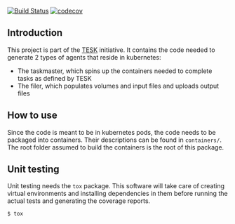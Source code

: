 [![Build Status](https://travis-ci.org/EMBL-EBI-TSI/tesk-core.svg?branch=master)](https://travis-ci.org/EMBL-EBI-TSI/tesk-core)
[![codecov](https://codecov.io/gh/EMBL-EBI-TSI/tesk-core/branch/master/graph/badge.svg)](https://codecov.io/gh/EMBL-EBI-TSI/tesk-core)

## Introduction

This project is part of the [TESK](https://github.com/EMBL-EBI-TSI/TESK) initiative.
It contains the code needed to generate 2 types of agents that reside in kubernetes:
* The taskmaster, which spins up the containers needed to complete tasks as defined by TESK
* The filer, which populates volumes and input files and uploads output files

## How to use

Since the code is meant to be in kubernetes pods, the code needs to be packaged into containers.
Their descriptions can be found in `containers/`.
The root folder assumed to build the containers is the root of this package.

## Unit testing

Unit testing needs the `tox` package.
This software will take care of creating virtual environments and installing dependencies in them before running the actual tests and generating the coverage reports.

```
$ tox
```
